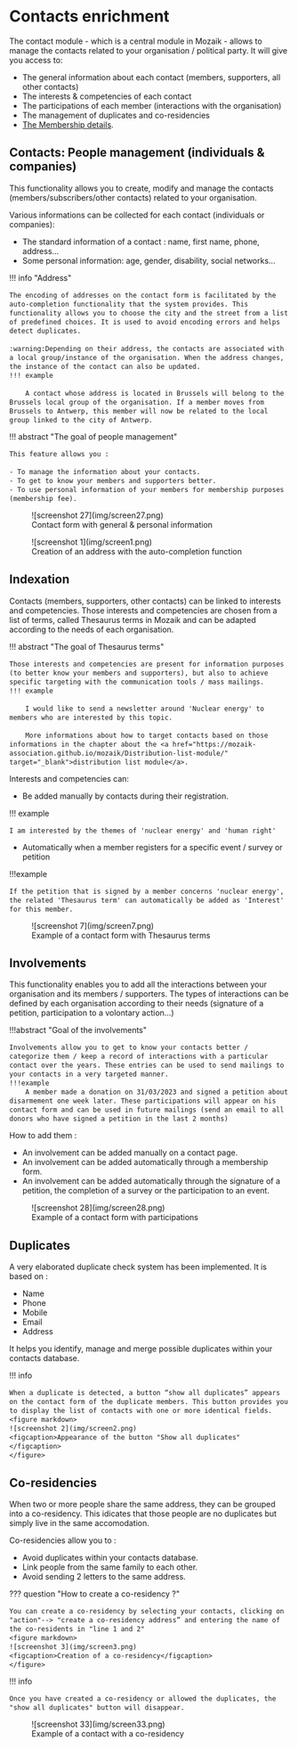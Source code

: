 # Contacts enrichment

The contact module - which is a central module in Mozaik - allows to manage the contacts related to your organisation / political party.  It will give you access to:

- The general information about each contact (members, supporters, all other contacts)
- The interests & competencies of each contact
- The participations of each member (interactions with the organisation)
- The management of duplicates and co-residencies
- <a href="https://mozaik-association.github.io/mozaik/1Memberships/" target="_blank">The Membership details</a>.

## Contacts: People management (individuals & companies)

This functionality allows you to create, modify and manage the contacts (members/subscribers/other contacts) related to your organisation.

Various informations can be collected for each contact (individuals or companies): 

- The standard information of a contact : name, first name, phone, address...
- Some personal information: age, gender, disability, social networks... 

!!! info "Address"

    The encoding of addresses on the contact form is facilitated by the auto-completion functionality that the system provides. This functionality allows you to choose the city and the street from a list of predefined choices. It is used to avoid encoding errors and helps detect duplicates. 

    :warning:Depending on their address, the contacts are associated with a local group/instance of the organisation. When the address changes, the instance of the contact can also be updated.
    !!! example
    
        A contact whose address is located in Brussels will belong to the Brussels local group of the organisation. If a member moves from Brussels to Antwerp, this member will now be related to the local group linked to the city of Antwerp.

!!! abstract "The goal of people management"

    This feature allows you : 

    - To manage the information about your contacts.
    - To get to know your members and supporters better.
    - To use personal information of your members for membership purposes (membership fee).

<figure markdown>
  ![screenshot 27](img/screen27.png)
  <figcaption>Contact form with general & personal information </figcaption>
</figure>

<figure markdown>
![screenshot 1](img/screen1.png)
<figcaption>Creation of an address with the auto-completion function</figcaption>
</figure>

## Indexation

Contacts (members, supporters, other contacts) can be linked to interests and competencies. Those interests and competencies are chosen from a list of terms, called Thesaurus terms in Mozaik and can be adapted according to the needs of each organisation.

!!! abstract "The goal of Thesaurus terms" 
    
    Those interests and competencies are present for information purposes (to better know your members and supporters), but also to achieve specific targeting with the communication tools / mass mailings.
    !!! example

        I would like to send a newsletter around 'Nuclear energy' to members who are interested by this topic. 
        
        More informations about how to target contacts based on those informations in the chapter about the <a href="https://mozaik-association.github.io/mozaik/Distribution-list-module/" target="_blank">distribution list module</a>.

Interests and competencies can:

- Be added manually by contacts during their registration.

!!! example

    I am interested by the themes of 'nuclear energy' and 'human right'

- Automatically when a member registers for a specific event / survey or petition 

!!!example

    If the petition that is signed by a member concerns 'nuclear energy', the related 'Thesaurus term' can automatically be added as 'Interest' for this member.

<figure markdown>
![screenshot 7](img/screen7.png)
<figcaption>Example of a contact form with Thesaurus terms</figcaption>
</figure>

## Involvements

This functionality enables you to add all the interactions between your organisation and its members / supporters. The types of interactions can be defined by each organisation according to their needs (signature of a petition, participation to a volontary action...)

!!!abstract "Goal of the involvements"

    Involvements allow you to get to know your contacts better / categorize them / keep a record of interactions with a particular contact over the years. These entries can be used to send mailings to your contacts in a very targeted manner.
    !!!example
        A member made a donation on 31/03/2023 and signed a petition about disarmement one week later. These participations will appear on his contact form and can be used in future mailings (send an email to all donors who have signed a petition in the last 2 months)
How to add them :

- An involvement can be added manually on a contact page.
- An involvement can be added automatically through a membership form.
- An involvement can be added automatically through the signature of a petition, the completion of a survey or the participation to an event.



<figure markdown>
![screenshot 28](img/screen28.png)
<figcaption>Example of a contact form with participations</figcaption>
</figure>

## Duplicates

A very elaborated duplicate check system has been implemented. It is based on :

- Name
- Phone
- Mobile
- Email 
- Address

It helps you identify, manage and merge possible duplicates within your contacts database. 

!!! info

    When a duplicate is detected, a button “show all duplicates” appears on the contact form of the duplicate members. This button provides you to display the list of contacts with one or more identical fields.
    <figure markdown>
    ![screenshot 2](img/screen2.png)
    <figcaption>Appearance of the button "Show all duplicates"</figcaption>
    </figure>


## Co-residencies

When two or more people share the same address, they can be grouped into a co-residency. This idicates that those people are no duplicates but simply live in the same accomodation.

Co-residencies allow you to :

- Avoid duplicates within your contacts database.
- Link people from the same family to each other.
- Avoid sending 2 letters to the same address.

??? question "How to create a co-residency ?" 

    You can create a co-residency by selecting your contacts, clicking on "action"--> "create a co-residency address” and entering the name of the co-residents in "line 1 and 2" 
    <figure markdown>        
    ![screenshot 3](img/screen3.png)
    <figcaption>Creation of a co-residency</figcaption>
    </figure>

!!! info

    Once you have created a co-residency or allowed the duplicates, the "show all duplicates" button will disappear.

<figure markdown>
![screenshot 33](img/screen33.png)
<figcaption>Example of a contact with a co-residency</figcaption>
</figure>